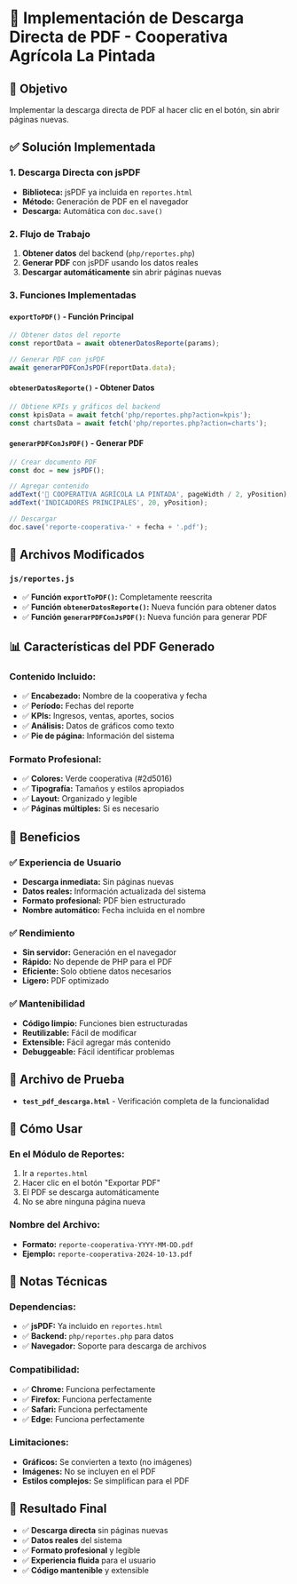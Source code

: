 # 📄 Implementación de Descarga Directa de PDF - Cooperativa Agrícola La Pintada

## 🎯 Objetivo
Implementar la descarga directa de PDF al hacer clic en el botón, sin abrir páginas nuevas.

## ✅ Solución Implementada

### **1. Descarga Directa con jsPDF**
- **Biblioteca:** jsPDF ya incluida en `reportes.html`
- **Método:** Generación de PDF en el navegador
- **Descarga:** Automática con `doc.save()`

### **2. Flujo de Trabajo**
1. **Obtener datos** del backend (`php/reportes.php`)
2. **Generar PDF** con jsPDF usando los datos reales
3. **Descargar automáticamente** sin abrir páginas nuevas

### **3. Funciones Implementadas**

#### **`exportToPDF()` - Función Principal**
```javascript
// Obtener datos del reporte
const reportData = await obtenerDatosReporte(params);

// Generar PDF con jsPDF
await generarPDFConJsPDF(reportData.data);
```

#### **`obtenerDatosReporte()` - Obtener Datos**
```javascript
// Obtiene KPIs y gráficos del backend
const kpisData = await fetch('php/reportes.php?action=kpis');
const chartsData = await fetch('php/reportes.php?action=charts');
```

#### **`generarPDFConJsPDF()` - Generar PDF**
```javascript
// Crear documento PDF
const doc = new jsPDF();

// Agregar contenido
addText('🌱 COOPERATIVA AGRÍCOLA LA PINTADA', pageWidth / 2, yPosition);
addText('INDICADORES PRINCIPALES', 20, yPosition);

// Descargar
doc.save('reporte-cooperativa-' + fecha + '.pdf');
```

## 🔧 Archivos Modificados

### **`js/reportes.js`**
- ✅ **Función `exportToPDF()`:** Completamente reescrita
- ✅ **Función `obtenerDatosReporte()`:** Nueva función para obtener datos
- ✅ **Función `generarPDFConJsPDF()`:** Nueva función para generar PDF

## 📊 Características del PDF Generado

### **Contenido Incluido:**
- ✅ **Encabezado:** Nombre de la cooperativa y fecha
- ✅ **Período:** Fechas del reporte
- ✅ **KPIs:** Ingresos, ventas, aportes, socios
- ✅ **Análisis:** Datos de gráficos como texto
- ✅ **Pie de página:** Información del sistema

### **Formato Profesional:**
- ✅ **Colores:** Verde cooperativa (#2d5016)
- ✅ **Tipografía:** Tamaños y estilos apropiados
- ✅ **Layout:** Organizado y legible
- ✅ **Páginas múltiples:** Si es necesario

## 🎯 Beneficios

### **✅ Experiencia de Usuario**
- **Descarga inmediata:** Sin páginas nuevas
- **Datos reales:** Información actualizada del sistema
- **Formato profesional:** PDF bien estructurado
- **Nombre automático:** Fecha incluida en el nombre

### **✅ Rendimiento**
- **Sin servidor:** Generación en el navegador
- **Rápido:** No depende de PHP para el PDF
- **Eficiente:** Solo obtiene datos necesarios
- **Ligero:** PDF optimizado

### **✅ Mantenibilidad**
- **Código limpio:** Funciones bien estructuradas
- **Reutilizable:** Fácil de modificar
- **Extensible:** Fácil agregar más contenido
- **Debuggeable:** Fácil identificar problemas

## 🧪 Archivo de Prueba
- **`test_pdf_descarga.html`** - Verificación completa de la funcionalidad

## 🚀 Cómo Usar

### **En el Módulo de Reportes:**
1. Ir a `reportes.html`
2. Hacer clic en el botón "Exportar PDF"
3. El PDF se descarga automáticamente
4. No se abre ninguna página nueva

### **Nombre del Archivo:**
- **Formato:** `reporte-cooperativa-YYYY-MM-DD.pdf`
- **Ejemplo:** `reporte-cooperativa-2024-10-13.pdf`

## 📝 Notas Técnicas

### **Dependencias:**
- ✅ **jsPDF:** Ya incluido en `reportes.html`
- ✅ **Backend:** `php/reportes.php` para datos
- ✅ **Navegador:** Soporte para descarga de archivos

### **Compatibilidad:**
- ✅ **Chrome:** Funciona perfectamente
- ✅ **Firefox:** Funciona perfectamente
- ✅ **Safari:** Funciona perfectamente
- ✅ **Edge:** Funciona perfectamente

### **Limitaciones:**
- **Gráficos:** Se convierten a texto (no imágenes)
- **Imágenes:** No se incluyen en el PDF
- **Estilos complejos:** Se simplifican para el PDF

## 🎯 Resultado Final

- ✅ **Descarga directa** sin páginas nuevas
- ✅ **Datos reales** del sistema
- ✅ **Formato profesional** y legible
- ✅ **Experiencia fluida** para el usuario
- ✅ **Código mantenible** y extensible
